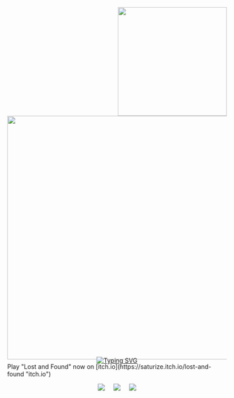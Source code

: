 <img src="https://i.imgur.com/4jSLUHF.png" width="250" align="right" />

<a href="https://discord.com/users/1272945881603244163"><img src="https://lanyard.cnrad.dev/api/1272945881603244163?bg=000000&showDisplayName=false&hideDecoration=false&hideBadges=false&hideActivity=true&hideSpotify=false&idleMessage=fff&hideProfile=false&hideStatus=false&hideTimestamp=false" width="560" style="margin: 0 0 -20px;"/></a>

<p align="center">
  <a href="https://git.io/typing-svg"><img src="https://readme-typing-svg.demolab.com?font=Tiny5&size=30&letterSpacing=8px&pause=1000&color=DF3133&vCenter=true&width=435&lines=game+dev+%26+streamer" alt="Typing SVG" style="margin: 0 0 -20px;"/></a>
  <br/>
</p>
Play "Lost and Found" now on [itch.io](https://saturize.itch.io/lost-and-found "itch.io")
<br/>
  <p align="center"><a href="https://www.twitch.tv/saturize"><img src="https://img.shields.io/badge/twitch-000000" style="margin: 0 10px;" /></a><a href="https://discord.com/invite/saturize"><img src="https://img.shields.io/badge/discord-000000" style="margin: 0 10px;" /></a><a href="https://www.tiktok.com/@saturize"><img src="https://img.shields.io/badge/tiktok-000000" style="margin: 0 10px;" /></a>
  </p>
